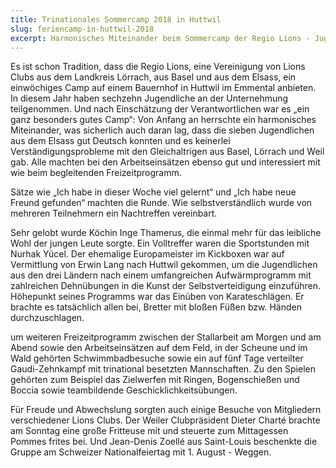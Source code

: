 ```yaml
---
title: Trinationales Sommercamp 2018 in Huttwil
slug: feriencamp-in-huttwil-2018
excerpt: Harmonisches Miteinander beim Sommercamp der Regio Lions - Jugendliche aus dem Kreis Lörrach, aus Basel und aus dem Elsass arbeiteten mit viel Freude auf einem Bauernhof.
---
```


Es ist schon Tradition, dass die Regio Lions, eine Vereinigung von Lions Clubs aus dem Landkreis Lörrach, aus Basel und aus dem Elsass, ein einwöchiges Camp auf einem Bauernhof in Huttwil im Emmental anbieten. In diesem Jahr haben sechzehn Jugendliche an der Unternehmung teilgenommen. Und nach Einschätzung der Verantwortlichen war es „ein ganz besonders gutes Camp“: Von Anfang an herrschte ein harmonisches Miteinander, was sicherlich auch daran lag, dass die sieben Jugendlichen aus dem Elsass gut Deutsch konnten und es keinerlei Verständigungsprobleme mit den Gleichaltrigen aus Basel, Lörrach und Weil gab. Alle machten bei den Arbeitseinsätzen ebenso gut und interessiert mit wie beim begleitenden Freizeitprogramm.

Sätze wie „Ich habe in dieser Woche viel gelernt“ und „Ich habe neue Freund gefunden“ machten die Runde. Wie selbstverständlich wurde von mehreren Teilnehmern ein Nachtreffen vereinbart.

Sehr gelobt wurde Köchin Inge Thamerus, die einmal mehr für das leibliche Wohl der jungen Leute sorgte. Ein Volltreffer waren die Sportstunden mit Nurhak Yücel. Der ehemalige Europameister im Kickboxen war auf Vermittlung von Erwin Lang nach Huttwil gekommen, um die Jugendlichen aus den drei Ländern nach einem umfangreichen Aufwärmprogramm mit zahlreichen Dehnübungen in die Kunst der Selbstverteidigung einzuführen. Höhepunkt seines Programms war das Einüben von Karateschlägen. Er brachte es tatsächlich allen bei, Bretter mit bloßen Füßen bzw. Händen durchzuschlagen.

um weiteren Freizeitprogramm zwischen der Stallarbeit am Morgen und am Abend sowie den Arbeitseinsätzen auf dem Feld, in der Scheune und im Wald gehörten Schwimmbadbesuche sowie ein auf fünf Tage verteilter Gaudi-Zehnkampf mit trinational besetzten Mannschaften. Zu den Spielen gehörten zum Beispiel das Zielwerfen mit Ringen, Bogenschießen und Boccia sowie teambildende Geschicklichkeitsübungen.

Für Freude und Abwechslung sorgten auch einige Besuche von Mitgliedern verschiedener Lions Clubs. Der Weiler Clubpräsident Dieter Charté brachte am Sonntag eine große Fritteuse mit und steuerte zum Mittagessen Pommes frites bei. Und Jean-Denis Zoellé aus Saint-Louis beschenkte die Gruppe am Schweizer Nationalfeiertag mit 1. August - Weggen.

